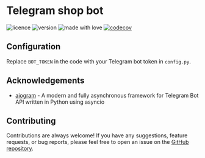 # Telegram shop bot
![licence](https://img.shields.io/badge/License-MIT-green.svg)
![version](https://img.shields.io/badge/Version-not_released-blue)
![made with love](https://img.shields.io/badge/Made_with-Love-red)
[![codecov](https://codecov.io/gh/anekobtw/zverskly-bot/graph/badge.svg?token=TXQWSC0UR9)](https://codecov.io/gh/anekobtw/zverskly-bot)

## Configuration
Replace `BOT_TOKEN` in the code with your Telegram bot token in `config.py`.

## Acknowledgements
 - [aiogram](https://github.com/aiogram/aiogram) - A modern and fully asynchronous framework for Telegram Bot API written in Python using asyncio 

## Contributing
Contributions are always welcome! If you have any suggestions, feature requests, or bug reports, please feel free to open an issue on the [GitHub repository](https://github.com/anekobtw/timewise).
